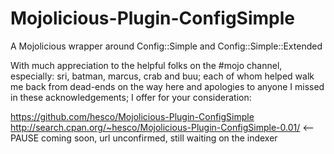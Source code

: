 Mojolicious-Plugin-ConfigSimple
===============================

A Mojolicious wrapper around Config::Simple and Config::Simple::Extended

With much appreciation to the helpful folks on the #mojo channel,
especially: sri, batman, marcus, crab and buu; each of whom helped 
walk me back from dead-ends on the way here and apologies to anyone 
I missed in these acknowledgements; I offer for your consideration:

https://github.com/hesco/Mojolicious-Plugin-ConfigSimple
http://search.cpan.org/~hesco/Mojolicious-Plugin-ConfigSimple-0.01/ 
    <-- PAUSE coming soon, url unconfirmed, still waiting on the indexer

